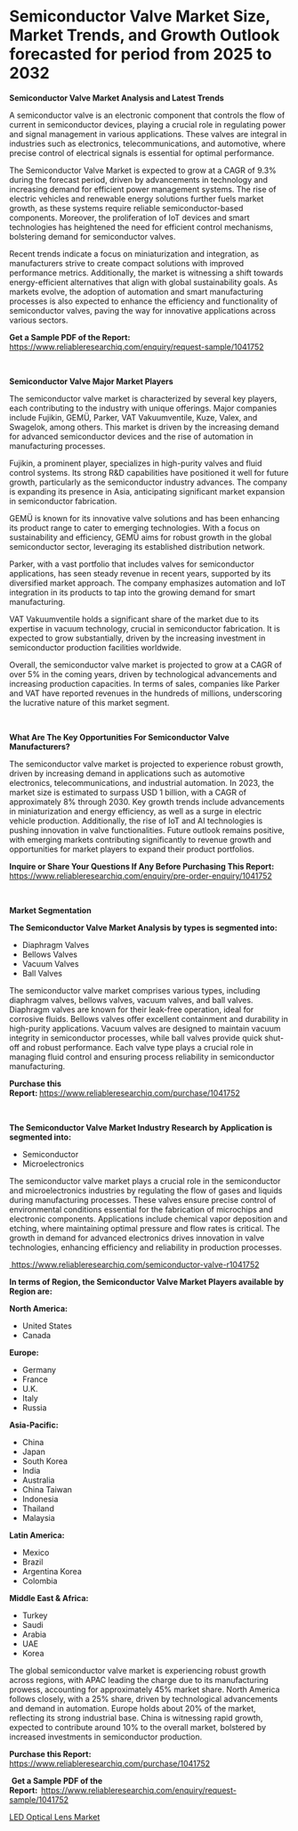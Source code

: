 <p><h1>Semiconductor Valve Market Size, Market Trends, and Growth Outlook forecasted for period from 2025 to 2032</h1></p><p><strong>Semiconductor Valve Market Analysis and Latest Trends</strong></p>
<p><p>A semiconductor valve is an electronic component that controls the flow of current in semiconductor devices, playing a crucial role in regulating power and signal management in various applications. These valves are integral in industries such as electronics, telecommunications, and automotive, where precise control of electrical signals is essential for optimal performance.</p><p>The Semiconductor Valve Market is expected to grow at a CAGR of 9.3% during the forecast period, driven by advancements in technology and increasing demand for efficient power management systems. The rise of electric vehicles and renewable energy solutions further fuels market growth, as these systems require reliable semiconductor-based components. Moreover, the proliferation of IoT devices and smart technologies has heightened the need for efficient control mechanisms, bolstering demand for semiconductor valves.</p><p>Recent trends indicate a focus on miniaturization and integration, as manufacturers strive to create compact solutions with improved performance metrics. Additionally, the market is witnessing a shift towards energy-efficient alternatives that align with global sustainability goals. As markets evolve, the adoption of automation and smart manufacturing processes is also expected to enhance the efficiency and functionality of semiconductor valves, paving the way for innovative applications across various sectors.</p></p>
<p><strong>Get a Sample PDF of the Report:&nbsp;</strong> <a href="https://www.reliableresearchiq.com/enquiry/request-sample/1041752?utm_campaign=3514&utm_medium=2&utm_source=Github&utm_content=ia&utm_term=06042025&utm_id=semiconductor-valve">https://www.reliableresearchiq.com/enquiry/request-sample/1041752</a></p>
<p>&nbsp;</p>
<p><strong>Semiconductor Valve Major Market Players</strong></p>
<p><p>The semiconductor valve market is characterized by several key players, each contributing to the industry with unique offerings. Major companies include Fujikin, GEMÜ, Parker, VAT Vakuumventile, Kuze, Valex, and Swagelok, among others. This market is driven by the increasing demand for advanced semiconductor devices and the rise of automation in manufacturing processes.</p><p>Fujikin, a prominent player, specializes in high-purity valves and fluid control systems. Its strong R&D capabilities have positioned it well for future growth, particularly as the semiconductor industry advances. The company is expanding its presence in Asia, anticipating significant market expansion in semiconductor fabrication.</p><p>GEMÜ is known for its innovative valve solutions and has been enhancing its product range to cater to emerging technologies. With a focus on sustainability and efficiency, GEMÜ aims for robust growth in the global semiconductor sector, leveraging its established distribution network.</p><p>Parker, with a vast portfolio that includes valves for semiconductor applications, has seen steady revenue in recent years, supported by its diversified market approach. The company emphasizes automation and IoT integration in its products to tap into the growing demand for smart manufacturing.</p><p>VAT Vakuumventile holds a significant share of the market due to its expertise in vacuum technology, crucial in semiconductor fabrication. It is expected to grow substantially, driven by the increasing investment in semiconductor production facilities worldwide.</p><p>Overall, the semiconductor valve market is projected to grow at a CAGR of over 5% in the coming years, driven by technological advancements and increasing production capacities. In terms of sales, companies like Parker and VAT have reported revenues in the hundreds of millions, underscoring the lucrative nature of this market segment.</p></p>
<p>&nbsp;</p>
<p><strong>What Are The Key Opportunities For Semiconductor Valve Manufacturers?</strong></p>
<p><p>The semiconductor valve market is projected to experience robust growth, driven by increasing demand in applications such as automotive electronics, telecommunications, and industrial automation. In 2023, the market size is estimated to surpass USD 1 billion, with a CAGR of approximately 8% through 2030. Key growth trends include advancements in miniaturization and energy efficiency, as well as a surge in electric vehicle production. Additionally, the rise of IoT and AI technologies is pushing innovation in valve functionalities. Future outlook remains positive, with emerging markets contributing significantly to revenue growth and opportunities for market players to expand their product portfolios.</p></p>
<p><strong>Inquire or Share Your Questions If Any Before Purchasing This Report:</strong> <a href="https://www.reliableresearchiq.com/enquiry/pre-order-enquiry/1041752?utm_campaign=3514&utm_medium=2&utm_source=Github&utm_content=ia&utm_term=06042025&utm_id=semiconductor-valve">https://www.reliableresearchiq.com/enquiry/pre-order-enquiry/1041752</a></p>
<p>&nbsp;</p>
<p><strong>Market Segmentation</strong></p>
<p><strong>The Semiconductor Valve Market Analysis by types is segmented into:</strong></p>
<p><ul><li>Diaphragm Valves</li><li>Bellows Valves</li><li>Vacuum Valves</li><li>Ball Valves</li></ul></p>
<p><p>The semiconductor valve market comprises various types, including diaphragm valves, bellows valves, vacuum valves, and ball valves. Diaphragm valves are known for their leak-free operation, ideal for corrosive fluids. Bellows valves offer excellent containment and durability in high-purity applications. Vacuum valves are designed to maintain vacuum integrity in semiconductor processes, while ball valves provide quick shut-off and robust performance. Each valve type plays a crucial role in managing fluid control and ensuring process reliability in semiconductor manufacturing.</p></p>
<p><strong>Purchase this Report:&nbsp;</strong><a href="https://www.reliableresearchiq.com/purchase/1041752?utm_campaign=3514&utm_medium=2&utm_source=Github&utm_content=ia&utm_term=06042025&utm_id=semiconductor-valve">https://www.reliableresearchiq.com/purchase/1041752</a></p>
<p>&nbsp;</p>
<p><strong>The Semiconductor Valve Market Industry Research by Application is segmented into:</strong></p>
<p><ul><li>Semiconductor</li><li>Microelectronics</li></ul></p>
<p><p>The semiconductor valve market plays a crucial role in the semiconductor and microelectronics industries by regulating the flow of gases and liquids during manufacturing processes. These valves ensure precise control of environmental conditions essential for the fabrication of microchips and electronic components. Applications include chemical vapor deposition and etching, where maintaining optimal pressure and flow rates is critical. The growth in demand for advanced electronics drives innovation in valve technologies, enhancing efficiency and reliability in production processes.</p></p>
<p><a href="https://www.reliableresearchiq.com/semiconductor-valve-r1041752?utm_campaign=3514&utm_medium=2&utm_source=Github&utm_content=ia&utm_term=06042025&utm_id=semiconductor-valve">&nbsp;https://www.reliableresearchiq.com/semiconductor-valve-r1041752</a></p>
<p><strong>In terms of Region, the Semiconductor Valve Market Players available by Region are:</strong></p>
<p>
    <p> <strong> North America: </strong>
        <ul>
            <li>United States</li>
            <li>Canada</li>
        </ul>
        </p> 
    <p> <strong> Europe: </strong>
        <ul>
            <li>Germany</li>
            <li>France</li>
            <li>U.K.</li>
            <li>Italy</li>
            <li>Russia</li>
        </ul>
        </p> 
    <p> <strong> Asia-Pacific: </strong>
        <ul>
            <li>China</li>
            <li>Japan</li>
            <li>South Korea</li>
            <li>India</li>
            <li>Australia</li>
            <li>China Taiwan</li>
            <li>Indonesia</li>
            <li>Thailand</li>
            <li>Malaysia</li>
        </ul>
        </p> 
    <p> <strong> Latin America: </strong>
        <ul>
            <li>Mexico</li>
            <li>Brazil</li>
            <li>Argentina Korea</li>
            <li>Colombia</li>
        </ul>
        </p> 
    <p> <strong> Middle East & Africa: </strong>
        <ul>
            <li>Turkey</li>
            <li>Saudi</li>
            <li>Arabia</li>
            <li>UAE</li>
            <li>Korea</li>
        </ul>
    </p>
    </p>
<p><p>The global semiconductor valve market is experiencing robust growth across regions, with APAC leading the charge due to its manufacturing prowess, accounting for approximately 45% market share. North America follows closely, with a 25% share, driven by technological advancements and demand in automation. Europe holds about 20% of the market, reflecting its strong industrial base. China is witnessing rapid growth, expected to contribute around 10% to the overall market, bolstered by increased investments in semiconductor production.</p></p>
<p><strong>Purchase this Report: </strong><a href="https://www.reliableresearchiq.com/purchase/1041752?utm_campaign=3514&utm_medium=2&utm_source=Github&utm_content=ia&utm_term=06042025&utm_id=semiconductor-valve">https://www.reliableresearchiq.com/purchase/1041752</a></p>
<p>&nbsp;<strong>Get a Sample PDF of the Report:&nbsp;&nbsp;</strong><a href="https://www.reliableresearchiq.com/enquiry/request-sample/1041752?utm_campaign=3514&utm_medium=2&utm_source=Github&utm_content=ia&utm_term=06042025&utm_id=semiconductor-valve">https://www.reliableresearchiq.com/enquiry/request-sample/1041752</a></p>
<p><strong></strong></p>
<p><p><a href="https://github.com/kmettjanksj7/Market-Research-Report-List-1/blob/main/led-optical-lens-market.md?utm_campaign=3514&utm_medium=2&utm_source=Github&utm_content=ia&utm_term=06042025&utm_id=semiconductor-valve">LED Optical Lens Market</a></p></p>